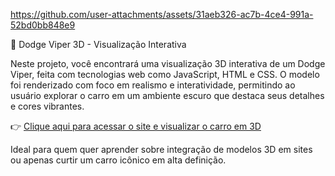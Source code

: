 https://github.com/user-attachments/assets/31aeb326-ac7b-4ce4-991a-52bd0bb848e9

🚗 Dodge Viper 3D - Visualização Interativa

Neste projeto, você encontrará uma visualização 3D interativa de um Dodge Viper, feita com tecnologias web como JavaScript, HTML e CSS. O modelo foi renderizado com foco em realismo e interatividade, permitindo ao usuário explorar o carro em um ambiente escuro que destaca seus detalhes e cores vibrantes.

👉 [Clique aqui para acessar o site e visualizar o carro em 3D](https://1-dodge-viper-3d.vercel.app/)

Ideal para quem quer aprender sobre integração de modelos 3D em sites ou apenas curtir um carro icônico em alta definição.
